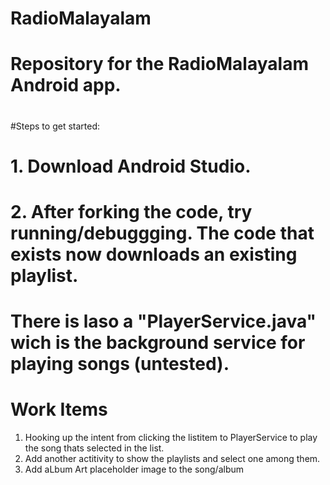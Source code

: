 # RadioMalayalam
# Repository for the RadioMalayalam Android app. 
# 
#Steps to get started:

# 1. Download Android Studio.
# 2. After forking the code, try running/debuggging. The code that exists now downloads an existing playlist. 
# There is laso a "PlayerService.java" wich is the background service for playing songs (untested). 

Work Items
============
1. Hooking up the intent from clicking the listitem to PlayerService to play the song thats selected in the list.
2. Add another actitivity to show the playlists and select one among them.
3. Add aLbum Art placeholder image to the song/album

